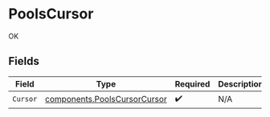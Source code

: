 # PoolsCursor

OK


## Fields

| Field                                                                        | Type                                                                         | Required                                                                     | Description                                                                  |
| ---------------------------------------------------------------------------- | ---------------------------------------------------------------------------- | ---------------------------------------------------------------------------- | ---------------------------------------------------------------------------- |
| `Cursor`                                                                     | [components.PoolsCursorCursor](../../models/components/poolscursorcursor.md) | :heavy_check_mark:                                                           | N/A                                                                          |